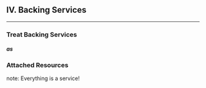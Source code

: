 ##  IV. Backing Services
----

### Treat Backing Services <!-- .element: class="fragment" -->
##### as <!-- .element: class="fragment" -->
### Attached Resources <!-- .element: class="fragment" -->

note:
    Everything is a service!
    
